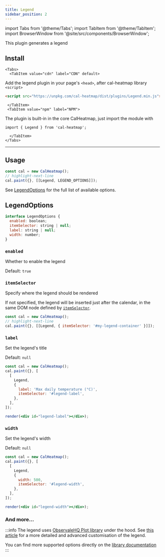 ```yaml
---
title: Legend
sidebar_position: 2
---
```


import Tabs from '@theme/Tabs';
import TabItem from '@theme/TabItem';
import BrowserWindow from '@site/src/components/BrowserWindow';

<p className="subhead">This plugin generates a legend</p>

## Install

```mdx-code-block
<Tabs>
  <TabItem value="cdn" label="CDN" default>
```

Add the legend plugin in your page's `<head>`, after cal-heatmap library `<script>`

```html
<script src="https://unpkg.com/cal-heatmap/dist/plugins/Legend.min.js"></script>
```

```mdx-code-block
 </TabItem>
 <TabItem value="npm" label="NPM">
```

The plugin is built-in in the core CalHeatmap, just import the module with

```
import { Legend } from 'cal-heatmap';
```

```mdx-code-block
  </TabItem>
</Tabs>
```

<hr />

## Usage

```js
const cal = new CalHeatmap();
// highlight-next-line
cal.paint({}, [[Legend, LEGEND_OPTIONS]]);
```

See [LegendOptions](#legendoptions) for the full list of available options.

## LegendOptions

```js
interface LegendOptions {
  enabled: boolean;
  itemSelector: string | null;
  label: string | null;
  width: number;
}
```

### `enabled`

Whether to enable the legend

Default: `true`

### `itemSelector`

Specify where the legend should be rendered

If not specified, the legend will be inserted just after the calendar, in the same DOM node defined by [`itemSelector`](/options/itemSelector.md).

```js
const cal = new CalHeatmap();
// highlight-next-line
cal.paint({}, [[Legend, { itemSelector: '#my-legend-container' }]]);
```

### `label`

Set the legend's title

Default: `null`

<BrowserWindow>

```jsx live noInline
const cal = new CalHeatmap();
cal.paint({}, [
  [
    Legend,
    {
      label: 'Max daily temperature (°C)',
      itemSelector: '#legend-label',
    },
  ],
]);

render(<div id="legend-label"></div>);
```

</BrowserWindow>

### `width`

Set the legend's width

Default: `null`

<BrowserWindow>

```jsx live noInline
const cal = new CalHeatmap();
cal.paint({}, [
  [
    Legend,
    {
      width: 500,
      itemSelector: '#legend-width',
    },
  ],
]);

render(<div id="legend-width"></div>);
```

</BrowserWindow>

### And more...

:::info
The legend uses [ObservaleHQ Plot library](https://github.com/observablehq/plot) under the hood.
See [this article](https://observablehq.com/@d3/color-legend) for a more detailed and advanced customisation of the legend.

You can find more supported options directly on the [library documentation](https://github.com/observablehq/plot#plotlegendscalename-options)
:::

